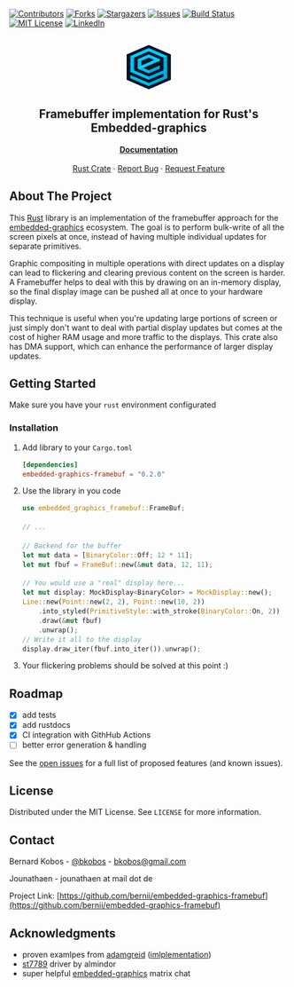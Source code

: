<div id="top"></div>

<!-- PROJECT SHIELDS -->
<!--
*** I'm using markdown "reference style" links for readability.
*** Reference links are enclosed in brackets [ ] instead of parentheses ( ).
*** See the bottom of this document for the declaration of the reference variables
*** for contributors-url, forks-url, etc. This is an optional, concise syntax you may use.
*** https://www.markdownguide.org/basic-syntax/#reference-style-links
-->
[![Contributors][contributors-shield]][contributors-url]
[![Forks][forks-shield]][forks-url]
[![Stargazers][stars-shield]][stars-url]
[![Issues][issues-shield]][issues-url]
[![Build Status][build-status]][build-status-url]
[![MIT License][license-shield]][license-url]
[![LinkedIn][linkedin-shield]][linkedin-url]


<br />
<div align="center">
  <a href="https://github.com/bernii/embedded-graphics-framebuf">
    <img src="https://raw.githubusercontent.com/embedded-graphics/embedded-graphics/191fe7f8a0fedc713f9722b9dc59208dacadee7e/assets/logo.svg?sanitize=true" alt="Embedded graphics logo" width="80" height="80">
  </a>

<h2 align="center">Framebuffer implementation for Rust's Embedded-graphics</h3>
  <p align="center">
    <a href="https://docs.rs/embedded-graphics-framebuf/latest/embedded_graphics_framebuf/index.html"><strong>Documentation</strong></a>
    <br />
    <br />
    <a href="https://crates.io/crates/embedded-graphics-framebuf">Rust Crate</a>
    ·
    <a href="https://github.com/bernii/embedded-graphics-framebuf/issues">Report Bug</a>
    ·
    <a href="https://github.com/bernii/embedded-graphics-framebuf/issues">Request Feature</a>
  </p>
</div>


## About The Project

This [Rust](https://www.rust-lang.org/) library is an implementation of the framebuffer approach for the [embedded-graphics](https://github.com/embedded-graphics/embedded-graphics) ecosystem. The goal is to perform bulk-write of all the screen pixels at once, instead of having multiple individual updates for separate primitives.

Graphic compositing in multiple operations with direct updates on a display can lead to flickering and clearing previous content on the screen is harder. A Framebuffer helps to deal with this by drawing on an in-memory display, so the final display image can be pushed all at once to your hardware display.

This technique is useful when you're updating large portions of screen or just simply don't want to deal with partial display updates but comes at the cost of higher RAM usage and more traffic to the displays. This crate also has DMA support, which can enhance the performance of larger display updates.


## Getting Started

Make sure you have your `rust` environment configurated

### Installation

1. Add library to your `Cargo.toml`

    ```toml
    [dependencies]
    embedded-graphics-framebuf = "0.2.0"
    ```
2. Use the library in you code
    ```rust
    use embedded_graphics_framebuf::FrameBuf;

    // ...

    // Backend for the buffer
    let mut data = [BinaryColor::Off; 12 * 11];
    let mut fbuf = FrameBuf::new(&mut data, 12, 11);

    // You would use a "real" display here...
    let mut display: MockDisplay<BinaryColor> = MockDisplay::new();
    Line::new(Point::new(2, 2), Point::new(10, 2))
        .into_styled(PrimitiveStyle::with_stroke(BinaryColor::On, 2))
        .draw(&mut fbuf)
        .unwrap();
    // Write it all to the display
    display.draw_iter(fbuf.into_iter()).unwrap();
    ```
3. Your flickering problems should be solved at this point :)


## Roadmap

- [x] add tests
- [x] add rustdocs
- [x] CI integration with GithHub Actions
- [ ] better error generation & handling

See the [open issues](https://github.com/bernii/embedded-graphics-framebuf/issues) for a full list of proposed features (and known issues).


## License

Distributed under the MIT License. See `LICENSE` for more information.


## Contact

Bernard Kobos - [@bkobos](https://twitter.com/bkobos) - bkobos@gmail.com

Jounathaen - jounathaen at mail dot de

Project Link: [https://github.com/bernii/embedded-graphics-framebuf](https://github.com/bernii/embedded-graphics-framebuf)

## Acknowledgments

* proven examlpes from [adamgreid](https://github.com/adamgreig) ([imlplementation](https://github.com/adamgreig/walkclock-public/blob/master/firmware/src/framebuf.rs ))
* [st7789](https://github.com/almindor/st7789) driver by almindor
* super helpful [embedded-graphics](https://app.element.io/#/room/#rust-embedded-graphics:matrix.org) matrix chat


<!-- MARKDOWN LINKS & IMAGES -->
<!-- https://www.markdownguide.org/basic-syntax/#reference-style-links -->
[contributors-shield]: https://img.shields.io/github/contributors/bernii/embedded-graphics-framebuf.svg?style=for-the-badge
[contributors-url]: https://github.com/bernii/embedded-graphics-framebuf/graphs/contributors
[forks-shield]: https://img.shields.io/github/forks/bernii/embedded-graphics-framebuf.svg?style=for-the-badge
[forks-url]: https://github.com/bernii/embedded-graphics-framebuf/network/members
[stars-shield]: https://img.shields.io/github/stars/bernii/embedded-graphics-framebuf.svg?style=for-the-badge
[stars-url]: https://github.com/bernii/embedded-graphics-framebuf/stargazers
[issues-shield]: https://img.shields.io/github/issues/bernii/embedded-graphics-framebuf.svg?style=for-the-badge
[issues-url]: https://github.com/bernii/embedded-graphics-framebuf/issues
[license-shield]: https://img.shields.io/github/license/bernii/embedded-graphics-framebuf.svg?style=for-the-badge
[license-url]: https://github.com/bernii/embedded-graphics-framebuf/blob/main/LICENSE
[linkedin-shield]: https://img.shields.io/badge/-LinkedIn-black.svg?style=for-the-badge&logo=linkedin&colorB=555
[linkedin-url]: https://linkedin.com/in/bernii
[product-screenshot]: images/screenshot.png
[build-status]: https://img.shields.io/endpoint.svg?url=https%3A%2F%2Factions-badge.atrox.dev%2Fbernii%2Fembedded-graphics-framebuf%2Fbadge%3Fref%3Dmain&style=for-the-badge
[build-status-url]: https://actions-badge.atrox.dev/bernii/embedded-graphics-framebuf/goto?ref=main
